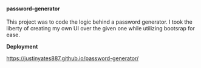 #### password-generator

This project was to code the logic behind a password generator. I took the liberty of creating my own UI over the given one while utilizing bootsrap for ease.

**Deployment**

https://justinyates887.github.io/password-generator/
